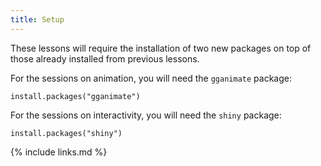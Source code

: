 ```yaml
---
title: Setup
---
```


These lessons will require the installation of two new packages on top of those already installed from previous lessons.

For the sessions on animation, you will need the `gganimate` package:

~~~
install.packages("gganimate")
~~~

For the sessions on interactivity, you will need the `shiny` package:

~~~
install.packages("shiny")
~~~

{% include links.md %}
